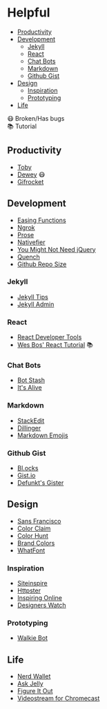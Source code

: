Helpful
======
- [Productivity](#productivity)
- [Development](#development)
  - [Jekyll](#jekyll)
  - [React](#react)
  - [Chat Bots](#chat-bots)
  - [Markdown](#markdown)
  - [Github Gist](#github-gist)
- [Design](#design)
  - [Inspiration](#inspiration)
  - [Prototyping](#prototyping)
- [Life](#life)

:mask:  Broken/Has bugs  
:books: Tutorial

<!-- PRODUCTIVITY -->
## Productivity
- [Toby](https://gettoby.com/)
- [Dewey](deweyapp.io) :mask:
- [Gifrocket](http://gifrocket.com/)

<!-- DEVELOPMENT -->
## Development
- [Easing Functions](http://easings.net/)
- [Ngrok](https://ngrok.com/)
- [Prose](http://prose.io/)
- [Nativefier](https://github.com/jiahaog/nativefier)
- [You Might Not Need jQuery](http://youmightnotneedjquery.com/)
- [Quench](http://quenchjs.com/)
- [Github Repo Size](https://github.com/harshjv/github-repo-size)

### Jekyll
- [Jekyll Tips](http://jekyll.tips/)
- [Jekyll Admin](https://github.com/jekyll/jekyll-admin)

### React
- [React Developer Tools](https://chrome.google.com/webstore/detail/react-developer-tools/fmkadmapgofadopljbjfkapdkoienihi)
- [Wes Bos' React Tutorial](https://reactforbeginners.com/) :books:

### Chat Bots
- [Bot Stash](http://botsfloor.com)
- [It's Alive](https://itsalive.io/)

### Markdown
- [StackEdit](https://stackedit.io)
- [Dillinger](http://dillinger.io/)
- [Markdown Emojis](http://www.webpagefx.com/tools/emoji-cheat-sheet/)

### Github Gist
- [Bl.ocks](http://bl.ocks.org)
- [Gist.io](http://gist.io)
- [Defunkt's Gister](http://defunkt.io/gist/)

<!-- DESIGN -->
## Design
- [Sans Francisco](http://sansfrancis.co/)
- [Color Claim](http://www.vanschneider.com/colors/)
- [Color Hunt](http://colorhunt.co/)
- [Brand Colors](https://brandcolors.net/)
- [WhatFont](http://www.chengyinliu.com/whatfont.html)

### Inspiration
- [Siteinspire](http://siteinspire.com)
- [Httpster](http://httpster.net)
- [Inspiring Online](http://inspiring.online/)
- [Designers Watch](http://designers.watch/)

### Prototyping
- [Walkie Bot](https://walkiebot.co/)

<!-- LIFE -->
## Life
- [Nerd Wallet](https://nerdwallet.com)
- [Ask Jelly](https://askjelly.com)
- [Figure It Out](http://fioapp.co/)
- [Videostream for Chromecast](http://getvideostream.com)

